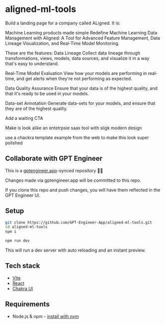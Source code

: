 # aligned-ml-tools

Build a landing page for a company called ALigned. It is: 

Machine Learning products made simple
Redefine Machine Learning Data Management with Aligned: A Tool for Advanced Feature Management, Data Lineage Visualization, and Real-Time Model Monitoring.

These are the features: 
Data Lineage
Collect data lineage through transformations, views, models, data sources, and visualize it in a way that's easy to understand.

Real-Time Model Evaluation
View how your models are performing in real-time, and get alerts when they're not performing as expected.

Data Quality Assurance
Ensure that your data is of the highest quality, and that it's ready to be used in your models.

Data-set Annotation
Generate data-sets for your models, and ensure that they are of the highest quality.


Add a waiting CTA

Make is look alike an entetrpsie saas tool with sligk modern design


use a chackra template example from the web to make this look super polished


## Collaborate with GPT Engineer

This is a [gptengineer.app](https://gptengineer.app)-synced repository 🌟🤖

Changes made via gptengineer.app will be committed to this repo.

If you clone this repo and push changes, you will have them reflected in the GPT Engineer UI.

## Setup

```sh
git clone https://github.com/GPT-Engineer-App/aligned-ml-tools.git
cd aligned-ml-tools
npm i
```

```sh
npm run dev
```

This will run a dev server with auto reloading and an instant preview.

## Tech stack

- [Vite](https://vitejs.dev/)
- [React](https://react.dev/)
- [Chakra UI](https://chakra-ui.com/)

## Requirements

- Node.js & npm - [install with nvm](https://github.com/nvm-sh/nvm#installing-and-updating)
